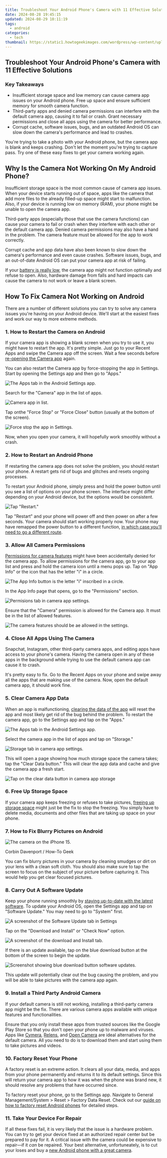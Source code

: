 ```yaml
---
title: Troubleshoot Your Android Phone's Camera with 11 Effective Solutions
date: 2024-08-28 19:45:15
updated: 2024-08-29 10:11:19
tags:
  - android
categories:
  - tech
thumbnail: https://static1.howtogeekimages.com/wordpress/wp-content/uploads/wm/2023/10/person-using-the-camera-app-to-take-photo-with-the-google-pixel-8-pro-1.jpg
---
```


## Troubleshoot Your Android Phone's Camera with 11 Effective Solutions

### Key Takeaways

* Insufficient storage space and low memory can cause camera app issues on your Android phone. Free up space and ensure sufficient memory for smooth camera function.
* Third-party apps and denied camera permissions can interfere with the default camera app, causing it to fail or crash. Grant necessary permissions and close all apps using the camera for better performance.
* Corrupt cache, software issues, bugs, and an outdated Android OS can slow down the camera's performance and lead to crashes.

 You're trying to take a photo with your Android phone, but the camera app is blank and keeps crashing. Don't let the moment you're trying to capture pass. Try one of these easy fixes to get your camera working again.

##  Why Is the Camera Not Working On My Android Phone?

 Insufficient storage space is the most common cause of camera app issues. When your device starts running out of space, apps like the camera that add more files to the already filled-up space might start to malfunction. Also, if your device is running low on memory (RAM), your phone might be unable to open the camera app.

 Third-party apps (especially those that use the camera functions) can cause your camera to fail or crash when they interfere with each other or the default camera app. Denied camera permissions may also have a hand in the problem. The camera feature must be allowed for the app to work correctly.

 Corrupt cache and app data have also been known to slow down the camera's performance and even cause crashes. Software issues, bugs, and an out-of-date Android OS can put your camera app at risk of failing.

 If your [battery is really low](https://hardware-updates.techidaily.com/installing-intels-management-engine-drivers-on-windows-11817-complete-tutorial/), the camera app might not function optimally and refuse to open. Also, hardware damage from falls and hard impacts can cause the camera to not work or leave a blank screen.

##  How To Fix Camera Not Working on Android

 There are a number of different solutions you can try to solve any camera issues you're having on your Android device. We'll start at the easiest fixes and work our way to more extreme methods.

###  1\. How to Restart the Camera on Android

 If your camera app is showing a blank screen when you try to use it, you might have to restart the app. It's pretty simple. Just go to your Recent Apps and swipe the Camera app off the screen. Wait a few seconds before [re-opening the Camera app](https://sound-issues.techidaily.com/effective-techniques-to-restore-audio-functionality-in-conexant-smartaudio-hd-devices-compatible-with-windows/) again.

 You can also restart the Camera app by force-stopping the app in Settings. Start by opening the Settings app and then go to "Apps."

![The Apps tab in the Android Settings app.](https://static1.howtogeekimages.com/wordpress/wp-content/uploads/2023/10/apps-in-settings.png) 

 Search for the "Camera" app in the list of apps.

![Camera app in list.](https://static1.howtogeekimages.com/wordpress/wp-content/uploads/2023/10/camera-app-in-list-of-app-settings.png) 

 Tap onthe "Force Stop" or "Force Close" button (usually at the bottom of the screen).

![Force stop the app in Settings.](https://static1.howtogeekimages.com/wordpress/wp-content/uploads/2023/10/force-stop-app-in-settings.png) 

 Now, when you open your camera, it will hopefully work smoothly without a crash.

###  2\. How to Restart an Android Phone

 If restarting the camera app does not solve the problem, you should restart your phone. A restart gets rid of bugs and glitches and resets ongoing processes.

 To restart your Android phone, simply press and hold the power button until you see a list of options on your phone screen. The interface might differ depending on your Android device, but the options would be consistent.

![Tap "Restart."](https://static1.howtogeekimages.com/wordpress/wp-content/uploads/2023/09/screenshot_20230920_164723_nova-launcher.jpg) 

 Tap "Restart" and your phone will power off and then power on after a few seconds. Your camera should start working properly now. Your phone may have remapped the power button to a different function, [in which case you'll need to go a different route](https://location-fake.techidaily.com/3utools-virtual-location-not-working-on-apple-iphone-8-fix-now-drfone-by-drfone-virtual-ios/).

###  3\. Allow All Camera Permissions

[Permissions for camera features](https://fox-hovers.techidaily.com/2024-approved-prime-gopro-movie-maker-list/) might have been accidentally denied for the camera app. To allow permissions for the camera app, go to your app list and press and hold the camera icon until a menu pops up. Tap on "App Info" or the icon that has the letter "i" in a circle.

![The App Info button is the letter "i" inscribed in a circle.](https://static1.howtogeekimages.com/wordpress/wp-content/uploads/2023/10/app-info-button-camera-1.png) 

 In the App Info page that opens, go to the "Permissions" section.

![Permisions tab in camera app settings.](https://static1.howtogeekimages.com/wordpress/wp-content/uploads/2023/10/permisions-in-camera-app-settings.png) 

 Ensure that the "Camera" permission is allowed for the Camera app. It must be in the list of allowed features.

![The camera features should be ae allowed in the settings.](https://static1.howtogeekimages.com/wordpress/wp-content/uploads/2023/10/camera-app-permissions-allowed.png) 

###  4\. Close All Apps Using The Camera

 Snapchat, Instagram, other third-party camera apps, and editing apps have access to your phone's camera. Having the camera open in any of these apps in the background while trying to use the default camera app can cause it to crash.

 It's pretty easy to fix. Go to the Recent Apps on your phone and swipe away all the apps that are making use of the camera. Now, open the default camera app, it should work fine.

###  5\. Clear Camera App Data

 When an app is malfunctioning, [clearing the data of the app](https://fox-hovers.techidaily.com/2024-approved-prime-gopro-movie-maker-list/) will reset the app and most likely get rid of the bug behind the problem. To restart the camera app, go to the Settings app and tap on the "Apps."

![The Apps tab in the Android Settings app.](https://static1.howtogeekimages.com/wordpress/wp-content/uploads/2023/10/apps-in-settings.png) 

 Select the camera app in the list of apps and tap on "Storage."

![Storage tab in camera app settings.](https://static1.howtogeekimages.com/wordpress/wp-content/uploads/2023/10/storage-in-camera-app-settings.png) 

 This will open a page showing how much storage space the camera takes; tap the "Clear Data button." This will clear the app data and cache and give the camera app a fresh start.

![Tap on the clear data button in camera app storage](https://static1.howtogeekimages.com/wordpress/wp-content/uploads/2023/10/clear-data-in-camera-app-storage.png) 

###  6\. Free Up Storage Space

 If your camera app keeps freezing or refuses to take pictures, [freeing up storage space](https://facebook-video-share.techidaily.com/updated-expert-tips-for-youtube-channel-aesthetics-finding-optimal-sizes/) might just be the fix to stop the freezing. You simply have to delete media, documents and other files that are taking up space on your phone.

###  7\. How to Fix Blurry Pictures on Android

![The camera on the iPhone 15.](https://static1.howtogeekimages.com/wordpress/wp-content/uploads/2023/10/53213583784_476e3c28ab_o.jpg) 

Corbin Davenport / How-To Geek  
  
 You can fix blurry pictures in your camera by cleaning smudges or dirt on your lens with a clean soft cloth. You should also make sure to tap the screen to focus on the subject of your picture before capturing it. This would help you get clear focused pictures.

###  8\. Carry Out A Software Update

 Keep your phone running smoothly by [staying up-to-date with the latest software](https://common-error.techidaily.com/simple-solutions-troubleshooting-and-enhancing-your-file-explorer-on-windows-11/). To update your Android OS, open the Settings app and tap on "Software Update." You may need to go to "System" first.

![A screenshot of the Software Update tab in Settings](https://static1.howtogeekimages.com/wordpress/wp-content/uploads/2023/09/software-update-in-settings.png) 

 Tap on the "Download and Install" or "Check Now" option.

![A screenshot of the download and Install tab.](https://static1.howtogeekimages.com/wordpress/wp-content/uploads/2023/09/download-and-install-button.png) 

 If there is an update available, tap on the blue download button at the bottom of the screen to begin the update.

![Screenshot showing blue download button software updates.](https://static1.howtogeekimages.com/wordpress/wp-content/uploads/2023/10/blue-download-button-software-updates.png) 

 This update will potentially clear out the bug causing the problem, and you will be able to take pictures with the camera app again.

###  9\. Install a Third Party Android Camera

 If your default camera is still not working, installing a third-party camera app might be the fix. There are various camera apps available with unique features and functionalities.

 Ensure that you only install these apps from trusted sources like the Google Play Store so that you don't open your phone up to malware and viruses. Apps like [Cymera](https://www.anrdoezrs.net/links/3607085/type/dlg/sid/UUhtgUeUpU2000728/https://play.google.com/store/apps/details?id=com.cyworld.camera), [Relens](https://www.anrdoezrs.net/links/3607085/type/dlg/sid/UUhtgUeUpU2000728/https://play.google.com/store/apps/details?id=com.accordion.pro.camera), and [Open Camera](https://www.anrdoezrs.net/links/3607085/type/dlg/sid/UUhtgUeUpU2000728/https://play.google.com/store/apps/details?id=net.sourceforge.opencamera) are ideal alternatives for the default camera. All you need to do is to download them and start using them to take pictures and videos.

###  10\. Factory Reset Your Phone

 A factory reset is an extreme action. It clears all your data, media, and apps from your phone permanently and returns it to its default settings. Since this will return your camera app to how it was when the phone was brand new, it should resolve any problems that have occurred since.

 To factory reset your phone, go to the Settings app. Navigate to General Management/System > Reset > Factory Data Reset. Check out our [guide on how to factory reset Android phones](https://apple-account.techidaily.com/in-2024-how-to-get-the-apple-id-verification-code-from-apple-iphone-14-in-the-best-ways-by-drfone-ios/) for detailed steps.

###  11\. Take Your Device For Repair

 If all these fixes fail, it is very likely that the issue is a hardware problem. You can try to get your device fixed at an authorized repair center but be prepared to pay for it. A critical issue with the camera could be expensive to repair—if it _can_ be repaired. Your best alternative, unfortuneately, is to cut your loses and buy a [new Android phone with a great camera](https://blog-min.techidaily.com/how-to-restore-deleted-infinix-hot-30-5g-pictures-an-easy-method-explained-by-fonelab-android-recover-pictures/).

<ins class="adsbygoogle"
     style="display:block"
     data-ad-format="autorelaxed"
     data-ad-client="ca-pub-7571918770474297"
     data-ad-slot="1223367746"></ins>



<ins class="adsbygoogle"
     style="display:block"
     data-ad-client="ca-pub-7571918770474297"
     data-ad-slot="8358498916"
     data-ad-format="auto"
     data-full-width-responsive="true"></ins>

